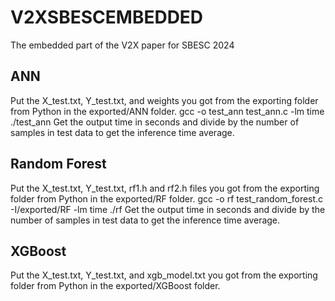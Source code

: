 # V2XSBESCEMBEDDED
The embedded part of the V2X paper for SBESC 2024 

## ANN
Put the X_test.txt, Y_test.txt, and weights you got from the exporting folder from Python in the exported/ANN folder.
gcc -o test_ann test_ann.c -lm
time ./test_ann
Get the output time in seconds and divide by the number of samples in test data to get the inference time average.

## Random Forest
Put the X_test.txt, Y_test.txt, rf1.h and rf2.h files you got from the exporting folder from Python in the exported/RF folder.
gcc -o rf test_random_forest.c -I/exported/RF -lm
time ./rf
Get the output time in seconds and divide by the number of samples in test data to get the inference time average.

## XGBoost

Put the X_test.txt, Y_test.txt, and xgb_model.txt you got from the exporting folder from Python in the exported/XGBoost folder.